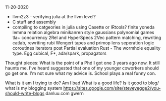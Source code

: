 11-20-2020

* llvm2z3 - verifying julia at the llvm level?
* C stuff and assembly
* compiling to catgeories in julia using Casette or IRtools?
finite yoneda lemma
relation algebra minikanren style
gaussians
polynomial games
tla+ concurrency
2Rel and HyperSpecs
2Vec
pattern matching, rewriting catlab, 
rewriting rubi
Wengert tapes and primop lens
seperation logic
coroutines iterators post
Partial evaluation
Rust - The wormhole equality type. Egg
cubical, F*, ada/spark, 
propagators

Thought pieces:
What is the point of a Phd
I got one 3 years ago now. It still haunts me. I've heard suggested that one of my younger coworkers should go get one. I'm not sure what my advice is.
School plays a real funny con.



What is it am I trying to do?
Am I bad
What is a good life?
Is it good to blog/ what is my blogging system
https://sites.google.com/site/steveyegge2/you-should-write-blogs
danluu.com
gwern

